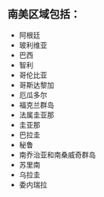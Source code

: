## 南美区域包括：

* 阿根廷
* 玻利维亚
* 巴西
* 智利
* 哥伦比亚
* 哥斯达黎加
* 厄瓜多尔
* 福克兰群岛
* 法属圭亚那
* 圭亚那
* 巴拉圭
* 秘鲁
* 南乔治亚和南桑威奇群岛
* 苏里南
* 乌拉圭
* 委内瑞拉
